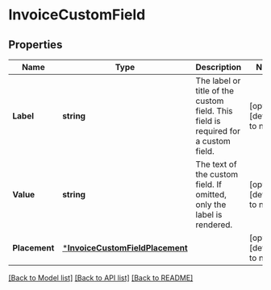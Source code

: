 # InvoiceCustomField

## Properties
Name | Type | Description | Notes
------------ | ------------- | ------------- | -------------
**Label** | **string** | The label or title of the custom field. This field is required for a custom field. | [optional] [default to null]
**Value** | **string** | The text of the custom field. If omitted, only the label is rendered. | [optional] [default to null]
**Placement** | [***InvoiceCustomFieldPlacement**](InvoiceCustomFieldPlacement.md) |  | [optional] [default to null]

[[Back to Model list]](../README.md#documentation-for-models) [[Back to API list]](../README.md#documentation-for-api-endpoints) [[Back to README]](../README.md)

